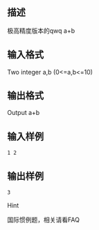 ## 描述

极高精度版本的qwq a+b

## 输入格式

Two integer a,b (0<=a,b<=10)

## 输出格式

Output a+b

## 输入样例

```plaintext
1 2
```

## 输出样例

```plaintext
3
```

Hint

国际惯例题，相关请看FAQ



 

